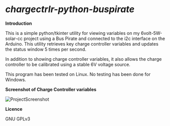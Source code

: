 ***chargectrlr-python-buspirate***
==========


**Introduction**

This is a simple python/tkinter utility for viewing variables on my 6volt-5W-solar-cc project using a Bus Pirate and 
connected to the i2c interface on the Arduino. This utility retrieves key charge controller variables and updates the 
status window 5 times per second.

In addition to showing charge controller variables, it also allows the charge controller to be calibrated using
a stable 6V voltage source.


This program has been tested on Linux. No testing has been done for Windows.

**Screenshot of Charge Controller variables**


![ProjectScreenshot](Parameters.jpg)

**Licence**

GNU GPLv3
